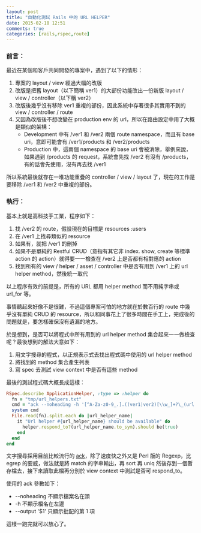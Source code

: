 ```yaml
---
layout: post
title: "自動化測試 Rails 中的 URL HELPER"
date: 2015-02-18 12:51
comments: true
categories: [rails,rspec,route]
---
```


### 前言：

最近在某個和客戶共同開發的專案中，遇到了以下的情形：

1.	專案的 layout / view 經過大幅的改版
1.	改版是把舊 layout（以下簡稱 ver1）的大部份功能改出一份新版 layout / view / controller（以下稱 ver2）
1.	改版後幾乎沒有移除 ver1 重複的部份，因此系統中存著很多其實用不到的 view / controller / route
1.	又因為改版後不想改變在 production env 的 url，所以在路由設定中用了大概是類似的架構：
	-	Development 中有 /ver1 和 /ver2 兩個 route namespace，而且有 base uri，意即可能會有 /ver1/products 和 /ver2/products
	-	Production 中，這兩個 namespace 的 base uri 會被消除，舉例來說，如果遇到 /products 的 request，系統會先找 /ver2 有沒有 /products，有的話會先使用，沒有再去找 /ver1

所以系統最後就存在一堆功能重疊的 controller / view / layout 了，現在的工作是要移除 /ver1 和 /ver2 中重複的部份。

### 執行：

基本上就是高科技手工業，程序如下：

1.	找 /ver2 的 route，假設現在的目標是 resources :users
1.	在 /ver1 上找尋類似的 resource
1.	如果有，就把 /ver1 的刪掉
1.	如果不是單純的 Restful CRUD（意指有其它非 index. show, create 等標準 action 的 action）就得要一一檢查在 /ver2 上是否都有相對應的 action
1.	找到所有的 view / helper / asset / controller 中是否有用到 /ver1 上的 url helper method，然後統一取代

以上程序有效的前提是，所有的 URL 都用 helper method 而不用純字串或 url_for 等。

事情聽起來好像不是很難，不過這個專案可怕的地方就在於數百行的 route 中幾乎沒有單純 CRUD 的 resource，所以和同事花上了很多時間在手工上，完成後的問題就是，要怎樣確保沒有遺漏的地方。

於是想到，是否可以將程式中所有用到的 url helper method 集合起來一一做檢查呢？最後想到的解法大意如下：

1.	用文字搜尋的程式，以正規表示式去找出程式碼中使用的 url helper method
1.	將找到的 method 集合產生列表
1.	寫 spec 去測試 view context 中是否有這些 method

最後的測試程式碼大概長成這樣：

```ruby
RSpec.describe ApplicationHelper, :type => :helper do
  fn = "tmp/url_helpers.txt"
  cmd = "ack --noheading -h '[^A-Za-z0-9_.].((ver1|ver2)[\\w_]+?\_(url|path))' app/ --output '$1' | sort | uniq > #{fn}"
  system cmd
  File.read(fn).split.each do |url_helper_name|
    it "Url helper #{url_helper_name} should be available" do
      helper.respond_to?(url_helper_name.to_sym).should be(true)
    end
  end
end

```

文字搜尋採用目前比較流行的 [ack](http://beyondgrep.com/)，除了速度快之外又是 Perl 版的 Regexp，比 egrep 的要威，做法就是將 match 的字串輸出，再 sort 再 uniq 然後存到一個暫存檔去，接下來讀取此檔再分別於 view context 中測試是否可 respond_to。

使用的 ack 參數如下：

*	--noheading 不顯示檔案名在頭
*	-h 不顯示檔名在左邊
*	--output '$1' 只顯示批配的第 1 項


這樣一跑完就可以放心了。
